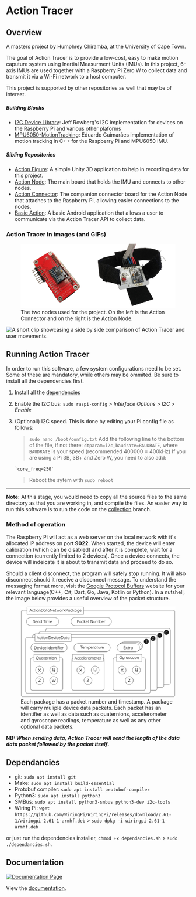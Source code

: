 # Action Tracer

## Overview

A masters project by Humphrey Chiramba, at the University of Cape Town.

The goal of Action Tracer is to provide a low-cost, easy to make motion caputure system using Inertial Measurment Units (IMUs). In this project, 6-axis IMUs are used together with a Raspberry Pi Zero W to collect data and transmit it via a Wi-Fi network to a host computer.

This project is supported by other repositories as well that may be of interest.

##### Building Blocks

- [I2C Device Library](https://github.com/jrowberg/i2cdevlib): Jeff Rowberg's I2C implementation for devices on the Raspberry Pi and various other plaforms
- [MPU6050-MotionTracking](https://github.com/Edubgr/MPU6050-MotionTracking): Eduardo Guimarães implementation of motion tracking in C++ for the Raspberry Pi and MPU6050 IMU.

##### Sibling Repositories

- [Action Figure](https://github.com/chirambaht/ActionFigure): A simple Unity 3D application to help in recording data for this project.
- [Action Node](https://github.com/chirambaht/ActionNode): The main board that holds the IMU and connects to other nodes.
- [Action Connector](https://github.com/chirambaht): The companion connector board for the Action Node that attaches to the Raspberry Pi, allowing easier connections to the nodes.
- [Basic Action](https://github.com/chirambaht/basic_action): A basic Android application that allows a user to communicate via the Action Tracer API to collect data.

### Action Tracer in images (and GIFs)

<figure>
    <img src="assets/hardware_nodes.jpg"
         alt="Albuquerque, New Mexico">
    <figcaption>The two nodes used for the project. On the left is the Action Connector and on the right is the Action Node.</figcaption>
</figure>

![A short clip showcasing a side by side comparison of Action Tracer and user movements.](assets/side_by_side.gif)

## Running Action Tracer

In order to run this software, a few system configurations need to be set. Some of these are mandatory, while others may be ommited. Be sure to install all the dependencies first.

1.  Install all the [dependencies](#dependancies)

2.  Enable the I2C bus:
    `sudo raspi-config` > _Interface Options_ > _I2C_ > _Enable_

3.  (Optionall) I2C speed. This is done by editing your Pi config file as follows:

    > `sudo nano /boot/config.txt`
    > Add the following line to the bottom of the file, if not there:
    > `dtparam=i2c_baudrate=BAUDRATE`, where `BAUDRATE` is your speed (recommended 400000 = 400kHz)
    > If you are using a Pi 3B, 3B+ and Zero W, you need to also add:

        `core_freq=250`

    > Reboot the sytem with `sudo reboot`

---

**Note:**
At this stage, you would need to copy all the source files to the same directory as that you are working in, and compile the files. An easier way to run this software is to run the code on the [collection](https://github.com/chirambaht/Action-Tracer/tree/collection) branch.

### Method of operation

The Raspberry Pi will act as a web server on the local network with it's allocated IP address on port **9022**. When started, the device will enter calibration (which can be disabled) and after it is complete, wait for a connection (currently limited to 2 devices). Once a device connects, the device will indeicate it is about to transmit data and proceed to do so.

Should a client disconnect, the program will safely stop running. It will also disconnect should it receive a disconnect message. To understand the messaging format more, visit the [Google Protocol Buffers](https://developers.google.com/protocol-buffers) website for your relevant language(C++, C#, Dart, Go, Java, Kotlin or Python). In a nutshell, the image below provides a useful overview of the packet structure.

<figure>
    <img src="assets/proto_datagram.png"
         alt="A representation of the protobuf structure used to transmit data.">
    <figcaption>Each package has a packet number and timestamp. A package will carry muliple device data packets. Each packet has an identifier as well as data such as quaternions, accelerometer and gyroscope readings, temperature as well as any other optional data packets.</figcaption>
</figure>

**NB: _When sending data, Action Tracer will send the length of the data data packet followed by the packet itself_.**

## Dependancies

- git: `sudo apt install git`
- Make: `sudo apt install build-essential`
- Protobuf compiler: `sudo apt install protobuf-compiler`
- Python3: `sudo apt install python3`
- SMBus: `sudo apt install python3-smbus python3-dev i2c-tools`
- Wiring Pi: `wget https://github.com/WiringPi/WiringPi/releases/download/2.61-1/wiringpi-2.61-1-armhf.deb` > `sudo dpkg -i wiringpi-2.61-1-armhf.deb`

or just run the dependencies installer, `chmod +x dependancies.sh` > `sudo ./dependancies.sh`.

## Documentation

[![Documentation Page](https://github.com/chirambaht/Action-Tracer/actions/workflows/pages/pages-build-deployment/badge.svg?branch=collection)](https://github.com/chirambaht/Action-Tracer/actions/workflows/pages/pages-build-deployment)

View the [documentation](https://chirambaht.github.io/Action-Tracer/).

